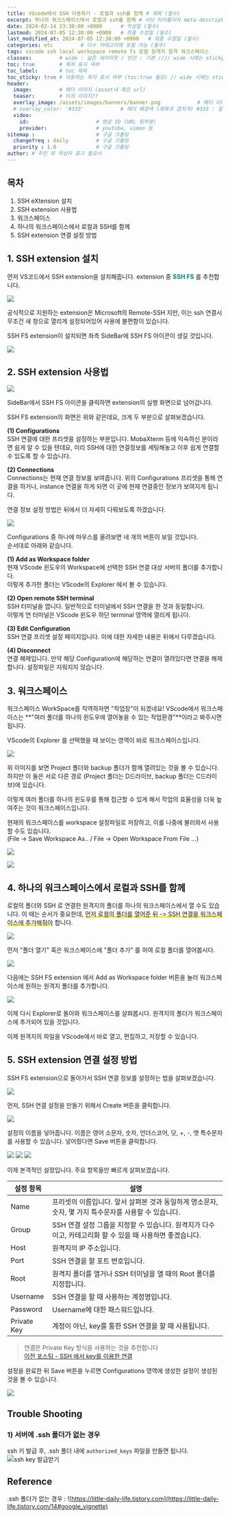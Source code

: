 ```yaml
---
title: VScode에서 SSH 이용하기 - 로컬과 ssh를 함께 # 제목 (필수)
excerpt: 하나의 워크스페이스에서 로컬과 ssh를 함께 # 서브 타이틀이자 meta description (필수)
date: 2024-02-14 23:30:00 +0900      # 작성일 (필수)
lastmod: 2024-07-05 12:30:00 +0900   # 최종 수정일 (필수)
last_modified_at: 2024-07-05 12:30:00 +0900   # 최종 수정일 (필수)
categories: etc         # 다수 카테고리에 포함 가능 (필수)
tags: vscode ssh local workspace remote fs 로컬 원격지 원격 워크스페이스                     # 태그 복수개 가능 (필수)
classes:         # wide : 넓은 레이아웃 / 빈칸 : 기본 //// wide 시에는 sticky toc 불가
toc: true        # 목차 표시 여부
toc_label:       # toc 제목
toc_sticky: true # 이동하는 목차 표시 여부 (toc:true 필요) // wide 시에는 sticky toc 불가
header: 
  image:         # 헤더 이미지 (asset내 혹은 url)
  teaser:        # 티저 이미지??
  overlay_image: /assets/images/banners/banner.png            # 헤더 이미지 (제목과 겹치게)
  # overlay_color: '#333'            # 헤더 배경색 (제목과 겹치게) #333 : 짙은 회색 (필수)
  video:
    id:                      # 영상 ID (URL 뒷부분)
    provider:                # youtube, vimeo 등
sitemap :                    # 구글 크롤링
  changefreq : daily         # 구글 크롤링
  priority : 1.0             # 구글 크롤링
author: # 주인 외 작성자 표기 필요시
---
```

<!--postNo: 20240214_001-->


## 목차

1. SSH eXtension 설치  
2. SSH extension 사용법  
3. 워크스페이스  
4. 하나의 워크스페이스에서 로컬과 SSH를 함께  
5. SSH extension 연결 설정 방법  


## 1. SSH extension 설치  

먼저 VS코드에서 SSH extension을 설치해줍니다. extension 중 <b><font color="008080">SSH FS</font></b> 를 추천합니다.  

![](/assets/images/20240214_001_001.png)

공식적으로 지원하는 extension은 Microsoft의 Remote-SSH 지만, 이는 ssh 연결시 무조건 새 창으로 열리게 설정되어있어 사용에 불편함이 있습니다.  

SSH FS extension이 설치되면 좌측 SideBar에 SSH FS 아이콘이 생길 것입니다.  

![](/assets/images/20240214_001_002.png)


## 2. SSH extension 사용법  

![](/assets/images/20240214_001_003.png)

SideBar에서 SSH FS 아이콘을 클릭하면 extension의 실행 화면으로 넘어갑니다.  

SSH FS extension의 화면은 위와 같은데요, 크게 두 부분으로 살펴보겠습니다.  

**(1) Configurations**  
SSH 연결에 대한 프리셋을 설정하는 부분입니다. MobaXterm 등에 익숙하신 분이라면 쉽게 알 수 있을 텐데요, 미리 SSH에 대한 연결정보를 세팅해놓고 이후 쉽게 연결할 수 있도록 할 수 있습니다.  

**(2) Connections**  
Connections는 현재 연결 정보를 보여줍니다. 위의 Configurations 프리셋을 통해 연결을 하거나, instance 연결을 하게 되면 이 곳에 현재 연결중인 정보가 보여지게 됩니다.  

연결 정보 설정 방법은 뒤에서 더 자세히 다뤄보도록 하겠습니다.  

![](/assets/images/20240214_001_004.png)

Configurations 중 하나에 마우스를 올려보면 네 개의 버튼이 보일 것입니다.  
순서대로 아래와 같습니다.  

**(1) Add as Workspace folder**  
현재 VScode 윈도우의 Workspace에 선택한 SSH 연결 대상 서버의 폴더를 추가합니다.  
이렇게 추가한 폴더는 VScode의 Explorer 에서 볼 수 있습니다.  

**(2) Open remote SSH terminal**  
SSH 터미널을 엽니다. 일반적으로 터미널에서 SSH 연결을 한 것과 동일합니다.  
이렇게 연 터미널은 VScode 윈도우 하단 terminal 영역에 열리게 됩니다.  

**(3) Edit Configuration**  
SSH 연결 프리셋 설정 페이지입니다. 이에 대한 자세한 내용은 뒤에서 다루겠습니다.  

**(4) Disconnect**  
연결 해제입니다. 만약 해당 Configuration에 해당하는 연결이 열려있다면 연결을 해제합니다. 설정파일은 지워지지 않습니다.  


## 3. 워크스페이스  

워크스페이스 WorkSpace를 직역하자면 "작업장"이 되겠네요! VScode에서 워크스페이스는 **"여러 폴더를 하나의 윈도우에 열어놓을 수 있는 작업환경"**이라고 봐주시면 됩니다.  

VScode의 Explorer 를 선택했을 때 보이는 영역이 바로 워크스페이스입니다.  

![](/assets/images/20240214_001_005.png)

위 이미지를 보면 Project 폴더와 backup 폴더가 함께 열려있는 것을 볼 수 있습니다. 하지만 이 둘은 서로 다른 경로 (Project 폴더는 D드라이브, backup 폴더는 C드라이브)에 있습니다.  

이렇게 여러 폴더를 하나의 윈도우를 통해 접근할 수 있게 해서 작업의 효율성을 더욱 높여주는 것이 워크스페이스입니다.  

현재의 워크스페이스를 workspace 설정파일로 저장하고, 이를 나중에 불러와서 사용할 수도 있습니다.  
(File -> Save Workspace As.. / File -> Open Workspace From File ...)  

![](/assets/images/20240214_001_006.png)

![](/assets/images/20240214_001_007.png)


## 4. 하나의 워크스페이스에서 로컬과 SSH를 함께  

로컬의 폴더와 SSH 로 연결한 원격지의 폴더를 하나의 워크스페이스에서 열 수도 있습니다. 이 때는 순서가 중요한데, <span style='background:linear-gradient(to top, #FFE400 20%, transparent 20%)'>먼저 로컬의 폴더를 열어준 뒤 -> SSH 연결을 워크스페이스에 추가해줘야</span> 합니다.  

![](/assets/images/20240214_001_008.png)

먼저 "폴더 열기" 혹은 워크스페이스에 "폴더 추가" 를 하여 로컬 폴더를 열어봅시다.  

![](/assets/images/20240214_001_009.png)

다음에는 SSH FS extension 에서  Add as Workspace folder 버튼을 눌러 워크스페이스에 원하는 원격지 폴더를 추가합니다.

![](/assets/images/20240214_001_010.png)

이제 다시 Explorer로 돌아와 워크스페이스를 살펴봅시다. 원격지의 폴더가 워크스페이스에 추가되어 있을 것입니다.  

이제 원격지의 파일을 VScode에서 바로 열고, 편집하고, 저장할 수 있습니다.  

## 5. SSH extension 연결 설정 방법  

SSH FS extension으로 돌아가서 SSH 연결 정보를 설정하는 법을 살펴보겠습니다.  

![](/assets/images/20240214_001_011.png)

먼저, SSH 연결 설정을 만들기 위해서 Create 버튼을 클릭합니다.  

![](/assets/images/20240214_001_012.png)

설정의 이름을 넣어줍니다. 이름은 영어 소문자, 숫자, 언더스코어, 닷, +, -, 앳 특수문자를 사용할 수 있습니다. 넣어줬다면 Save 버튼을 클릭합니다.  

![](/assets/images/20240214_001_013.png)
![](/assets/images/20240214_001_014.png)
![](/assets/images/20240214_001_015.png)

이제 본격적인 설정입니다. 주요 항목들만 빠르게 살펴보겠습니다.  

|설정 항목|설명|
|---|---|
|Name|프리셋의 이름입니다. 앞서 살펴본 것과 동일하게 영소문자, 숫자, 몇 가지 특수문자를 사용할 수 있습니다.|
|Group|SSH 연결 설정 그룹을 지정할 수 있습니다. 원격지가 다수이고, 카테고리화 할 수 있을 때 사용하면 좋겠습니다.|
|Host|원격지의 IP 주소입니다.|
|Port|SSH 연결을 할 포트 번호입니다.|
|Root|원격지 폴더를 열거나 SSH 터미널을 열 때의 Root 폴더를 지정합니다.|
|Username|SSH 연결을 할 때 사용하는 계정명입니다.|
|Password|Username에 대한 패스워드입니다.|
|Private Key|계정이 아닌, key를 통한 SSH 연결을 할 때 사용됩니다.|

> 연결은 Private Key 방식을 사용하는 것을 추천합니다  
> [이전 포스팅 - SSH 에서 key를 이용한 연결](https://whdrns2013.github.io/network/20240214_002_ssh_key/)

설정을 완료한 뒤 Save 버튼을 누르면 Configurations 영역에 생성한 설정이 생성된 것을 볼 수 있습니다.  

![](/assets/images/20240214_001_016.png)  


## Trouble Shooting  

### 1) 서버에 .ssh 폴더가 없는 경우  

ssh 키 발급 후, .ssh 폴더 내에 `authorized_keys` 파일을 만들면 됩니다.  
![ssh key 발급받기](https://whdrns2013.github.io/etc/20240705_001_make_ssh_dir/)


## Reference  

.ssh 폴더가 없는 경우 : ![https://little-daily-life.tistory.com](https://little-daily-life.tistory.com/14#google_vignette)  